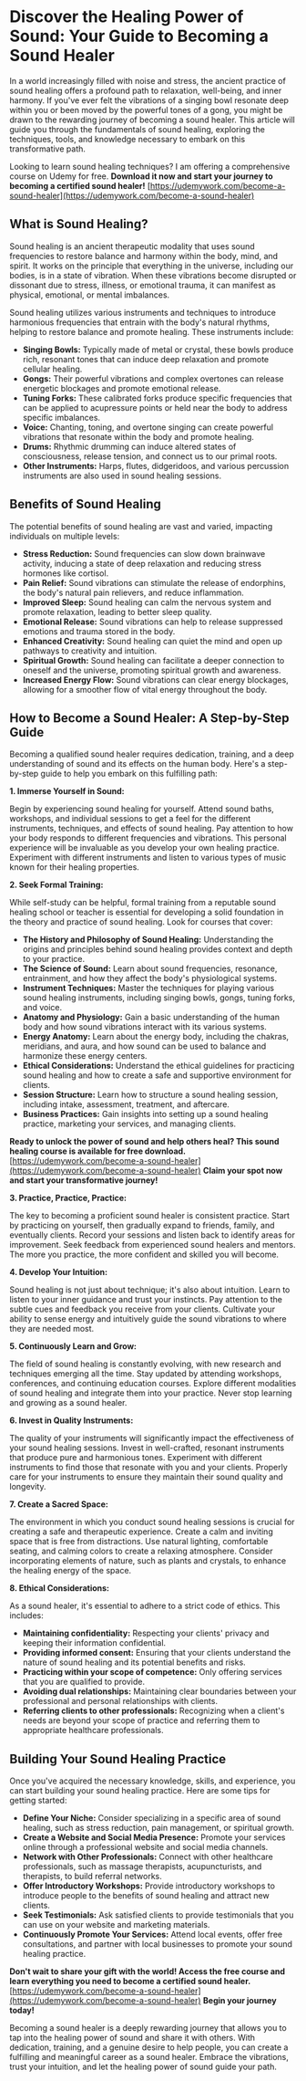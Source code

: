 # Discover the Healing Power of Sound: Your Guide to Becoming a Sound Healer

In a world increasingly filled with noise and stress, the ancient practice of sound healing offers a profound path to relaxation, well-being, and inner harmony.  If you've ever felt the vibrations of a singing bowl resonate deep within you or been moved by the powerful tones of a gong, you might be drawn to the rewarding journey of becoming a sound healer. This article will guide you through the fundamentals of sound healing, exploring the techniques, tools, and knowledge necessary to embark on this transformative path.

Looking to learn sound healing techniques? I am offering a comprehensive course on Udemy for free.  **Download it now and start your journey to becoming a certified sound healer!** [https://udemywork.com/become-a-sound-healer](https://udemywork.com/become-a-sound-healer)

## What is Sound Healing?

Sound healing is an ancient therapeutic modality that uses sound frequencies to restore balance and harmony within the body, mind, and spirit.  It works on the principle that everything in the universe, including our bodies, is in a state of vibration.  When these vibrations become disrupted or dissonant due to stress, illness, or emotional trauma, it can manifest as physical, emotional, or mental imbalances.

Sound healing utilizes various instruments and techniques to introduce harmonious frequencies that entrain with the body's natural rhythms, helping to restore balance and promote healing.  These instruments include:

*   **Singing Bowls:**  Typically made of metal or crystal, these bowls produce rich, resonant tones that can induce deep relaxation and promote cellular healing.
*   **Gongs:**  Their powerful vibrations and complex overtones can release energetic blockages and promote emotional release.
*   **Tuning Forks:**  These calibrated forks produce specific frequencies that can be applied to acupressure points or held near the body to address specific imbalances.
*   **Voice:**  Chanting, toning, and overtone singing can create powerful vibrations that resonate within the body and promote healing.
*   **Drums:**  Rhythmic drumming can induce altered states of consciousness, release tension, and connect us to our primal roots.
*   **Other Instruments:**  Harps, flutes, didgeridoos, and various percussion instruments are also used in sound healing sessions.

## Benefits of Sound Healing

The potential benefits of sound healing are vast and varied, impacting individuals on multiple levels:

*   **Stress Reduction:** Sound frequencies can slow down brainwave activity, inducing a state of deep relaxation and reducing stress hormones like cortisol.
*   **Pain Relief:**  Sound vibrations can stimulate the release of endorphins, the body's natural pain relievers, and reduce inflammation.
*   **Improved Sleep:**  Sound healing can calm the nervous system and promote relaxation, leading to better sleep quality.
*   **Emotional Release:**  Sound vibrations can help to release suppressed emotions and trauma stored in the body.
*   **Enhanced Creativity:**  Sound healing can quiet the mind and open up pathways to creativity and intuition.
*   **Spiritual Growth:**  Sound healing can facilitate a deeper connection to oneself and the universe, promoting spiritual growth and awareness.
*   **Increased Energy Flow:** Sound vibrations can clear energy blockages, allowing for a smoother flow of vital energy throughout the body.

## How to Become a Sound Healer: A Step-by-Step Guide

Becoming a qualified sound healer requires dedication, training, and a deep understanding of sound and its effects on the human body. Here's a step-by-step guide to help you embark on this fulfilling path:

**1. Immerse Yourself in Sound:**

Begin by experiencing sound healing for yourself. Attend sound baths, workshops, and individual sessions to get a feel for the different instruments, techniques, and effects of sound healing. Pay attention to how your body responds to different frequencies and vibrations. This personal experience will be invaluable as you develop your own healing practice.  Experiment with different instruments and listen to various types of music known for their healing properties.

**2.  Seek Formal Training:**

While self-study can be helpful, formal training from a reputable sound healing school or teacher is essential for developing a solid foundation in the theory and practice of sound healing.  Look for courses that cover:

*   **The History and Philosophy of Sound Healing:** Understanding the origins and principles behind sound healing provides context and depth to your practice.
*   **The Science of Sound:**  Learn about sound frequencies, resonance, entrainment, and how they affect the body's physiological systems.
*   **Instrument Techniques:**  Master the techniques for playing various sound healing instruments, including singing bowls, gongs, tuning forks, and voice.
*   **Anatomy and Physiology:**  Gain a basic understanding of the human body and how sound vibrations interact with its various systems.
*   **Energy Anatomy:**  Learn about the energy body, including the chakras, meridians, and aura, and how sound can be used to balance and harmonize these energy centers.
*   **Ethical Considerations:**  Understand the ethical guidelines for practicing sound healing and how to create a safe and supportive environment for clients.
*   **Session Structure:**  Learn how to structure a sound healing session, including intake, assessment, treatment, and aftercare.
*   **Business Practices:**  Gain insights into setting up a sound healing practice, marketing your services, and managing clients.

 **Ready to unlock the power of sound and help others heal? This sound healing course is available for free download.**  [https://udemywork.com/become-a-sound-healer](https://udemywork.com/become-a-sound-healer)  **Claim your spot now and start your transformative journey!**

**3. Practice, Practice, Practice:**

The key to becoming a proficient sound healer is consistent practice.  Start by practicing on yourself, then gradually expand to friends, family, and eventually clients.  Record your sessions and listen back to identify areas for improvement.  Seek feedback from experienced sound healers and mentors.  The more you practice, the more confident and skilled you will become.

**4. Develop Your Intuition:**

Sound healing is not just about technique; it's also about intuition.  Learn to listen to your inner guidance and trust your instincts.  Pay attention to the subtle cues and feedback you receive from your clients.  Cultivate your ability to sense energy and intuitively guide the sound vibrations to where they are needed most.

**5.  Continuously Learn and Grow:**

The field of sound healing is constantly evolving, with new research and techniques emerging all the time.  Stay updated by attending workshops, conferences, and continuing education courses.  Explore different modalities of sound healing and integrate them into your practice.  Never stop learning and growing as a sound healer.

**6.  Invest in Quality Instruments:**

The quality of your instruments will significantly impact the effectiveness of your sound healing sessions.  Invest in well-crafted, resonant instruments that produce pure and harmonious tones.  Experiment with different instruments to find those that resonate with you and your clients.  Properly care for your instruments to ensure they maintain their sound quality and longevity.

**7.  Create a Sacred Space:**

The environment in which you conduct sound healing sessions is crucial for creating a safe and therapeutic experience.  Create a calm and inviting space that is free from distractions.  Use natural lighting, comfortable seating, and calming colors to create a relaxing atmosphere.  Consider incorporating elements of nature, such as plants and crystals, to enhance the healing energy of the space.

**8.  Ethical Considerations:**

As a sound healer, it's essential to adhere to a strict code of ethics.  This includes:

*   **Maintaining confidentiality:** Respecting your clients' privacy and keeping their information confidential.
*   **Providing informed consent:**  Ensuring that your clients understand the nature of sound healing and its potential benefits and risks.
*   **Practicing within your scope of competence:**  Only offering services that you are qualified to provide.
*   **Avoiding dual relationships:**  Maintaining clear boundaries between your professional and personal relationships with clients.
*   **Referring clients to other professionals:**  Recognizing when a client's needs are beyond your scope of practice and referring them to appropriate healthcare professionals.

##  Building Your Sound Healing Practice

Once you've acquired the necessary knowledge, skills, and experience, you can start building your sound healing practice.  Here are some tips for getting started:

*   **Define Your Niche:**  Consider specializing in a specific area of sound healing, such as stress reduction, pain management, or spiritual growth.
*   **Create a Website and Social Media Presence:**  Promote your services online through a professional website and social media channels.
*   **Network with Other Professionals:**  Connect with other healthcare professionals, such as massage therapists, acupuncturists, and therapists, to build referral networks.
*   **Offer Introductory Workshops:**  Provide introductory workshops to introduce people to the benefits of sound healing and attract new clients.
*   **Seek Testimonials:**  Ask satisfied clients to provide testimonials that you can use on your website and marketing materials.
*   **Continuously Promote Your Services:**  Attend local events, offer free consultations, and partner with local businesses to promote your sound healing practice.

**Don't wait to share your gift with the world!  Access the free course and learn everything you need to become a certified sound healer.** [https://udemywork.com/become-a-sound-healer](https://udemywork.com/become-a-sound-healer) **Begin your journey today!**

Becoming a sound healer is a deeply rewarding journey that allows you to tap into the healing power of sound and share it with others. With dedication, training, and a genuine desire to help people, you can create a fulfilling and meaningful career as a sound healer. Embrace the vibrations, trust your intuition, and let the healing power of sound guide your path.
